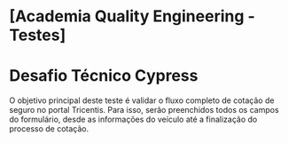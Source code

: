 # [Academia Quality Engineering - Testes] 

# Desafio Técnico Cypress

O objetivo principal deste teste é validar o fluxo completo de cotação de seguro no portal Tricentis. 
Para isso, serão preenchidos todos os campos do formulário, desde as informações do veículo até a finalização do processo de cotação.
